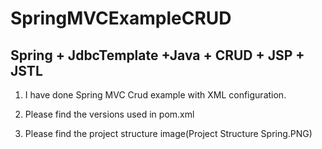 # SpringMVCExampleCRUD
Spring + JdbcTemplate +Java + CRUD + JSP + JSTL
---------------------------------------------------

1. I have done Spring MVC Crud example with XML configuration.

2. Please find the versions used in pom.xml

3. Please find the project structure image(Project Structure Spring.PNG)
